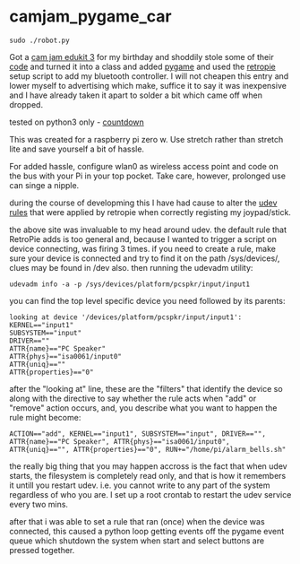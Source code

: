# camjam_pygame_car

```sudo ./robot.py```

Got a [cam jam edukit 3](https://camjam.me/?page_id=1035) for my birthday and shoddily stole some of their [code](https://github.com/CamJam-EduKit/EduKit3/blob/master/CamJam%20Edukit%203%20-%20RPi.GPIO/Code/7-pwm2.py) and turned it into a class and added [pygame](https://www.pygame.org/docs/ref/joystick.html) and used the [retropie](https://github.com/RetroPie/RetroPie-Setup/wiki) setup script to add my bluetooth controller. I will not cheapen this entry and lower myself to advertising which make, suffice it to say it was inexpensive and I have already taken it apart to solder a bit which came off when dropped.

tested on python3 only - [countdown](https://pythonclock.org/)

This was created for a raspberry pi zero w. Use stretch rather than stretch lite and save yourself a bit of hassle.

For added hassle, configure wlan0 as wireless access point and code on the bus with your Pi in your top pocket. Take care, however, prolonged use can singe a nipple.

during the course of developming this I have had cause to alter the [udev rules](http://www.reactivated.net/writing_udev_rules.html#syntax) that were applied by retropie when correctly registing my joypad/stick.

the above site was invaluable to my head around udev. the default rule that RetroPie adds is too general and, because I wanted to trigger a script on device connecting, was firing 3 times. if you need to create a rule, make sure your device is connected and try to find it on the path /sys/devices/, clues may be found in /dev also. then running the udevadm utility:

```
udevadm info -a -p /sys/devices/platform/pcspkr/input/input1
```

you can find the top level specific device you need followed by its parents:

```
looking at device '/devices/platform/pcspkr/input/input1':
KERNEL=="input1"
SUBSYSTEM=="input"
DRIVER==""
ATTR{name}=="PC Speaker"
ATTR{phys}=="isa0061/input0"
ATTR{uniq}==""
ATTR{properties}=="0"
```
after the "looking at" line, these are the "filters" that identify the device so along with the directive to say whether the rule acts when "add" or "remove" action occurs, and, you describe what you want to happen the rule might become:

```
ACTION=="add", KERNEL=="input1", SUBSYSTEM=="input", DRIVER=="", ATTR{name}=="PC Speaker", ATTR{phys}=="isa0061/input0", ATTR{uniq}=="", ATTR{properties}=="0", RUN+="/home/pi/alarm_bells.sh"
```

the really big thing that you may happen accross is the fact that when udev starts, the filesystem is completely read only, and that is how it remembers it untill you restart udev. i.e. you cannot write to any part of the system regardless of who you are. I set up a root crontab to restart the udev service every two mins.

after that i was able to set a rule that ran (once) when the device was connected, this caused a python loop getting events off the pygame event queue which shutdown the system when start and select buttons are pressed together.




